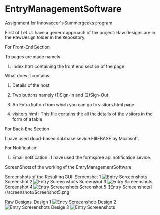 # EntryManagementSoftware
Assignment for Innovaccer's  Summergeeks program

First of Let Us have a general approach of the project:
Raw Designs are in the RawDesign folder in the Repository.

For Front-End Section

To pages are made namely
1. index.html:containing the front end section of the page

What does it contains:
1. Details of the host
2. Two buttons namely (1)Sign-in and (2)Sign-Out
3. An Extra button from which you can go to visitors.html page

2. visitors.html : This file contains the all the details of the visitors in the form of a table

For Back-End Section 

I have used cloud-based database sevice FIREBASE by Microsoft.


For Notification:

1. Email notification : I have used the formspree api notification sevice.

ScreenShots of the working of the EntryManagementSoftware

Screenshots of the Resulting GUI:
Screenshot 1
![Entry Screeenshots](/screenshots/Screenshot1.png)
Screenshot 2
![Entry Screeenshots](/screenshots/Screenshot2.png)
Screenshot 3
![Entry Screeenshots](/screenshots/Screenshot3.png)
Screenshot 4
![Entry Screeenshots](/screenshots/Screenshot4.png)
Screenshot 5
![Entry Screeenshots](/screenshots/Screenshot5.png

Raw Designs:
Design 1
![Entry Screeenshots](/RawDesign/raw1.png)
Design 2
![Entry Screeenshots](/RawDesign/raw2.png)
Design 3
![Entry Screeenshots](/RawDesign/raw3.png)